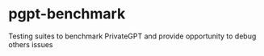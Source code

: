 # pgpt-benchmark
Testing suites to benchmark PrivateGPT and provide opportunity to debug others issues
